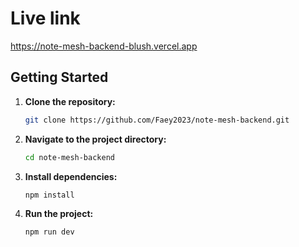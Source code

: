 # Live link

https://note-mesh-backend-blush.vercel.app

## Getting Started

1. **Clone the repository:**

   ```bash
   git clone https://github.com/Faey2023/note-mesh-backend.git

   ```

2. **Navigate to the project directory:**

   ```bash
   cd note-mesh-backend
   ```

3. **Install dependencies:**

   ```bash
   npm install
   ```

4. **Run the project:**
   ```bash
   npm run dev
   ```